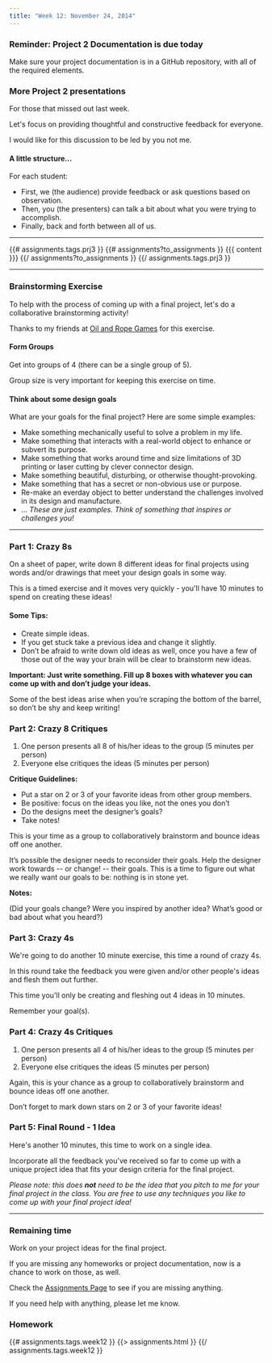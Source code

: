 ```yaml
---
title: "Week 12: November 24, 2014"
---
```


### Reminder: Project 2 Documentation is due today

Make sure your project documentation is in a GitHub repository, with all of the
required elements.

### More Project 2 presentations

For those that missed out last week.

Let's focus on providing thoughtful and constructive feedback for everyone.

I would like for this discussion to be led by you not me.

#### A little structure...

For each student:

* First, we (the audience) provide feedback or ask questions based on observation.
* Then, you (the presenters) can talk a bit about what you were trying to accomplish.
* Finally, back and forth between all of us.

----

{{# assignments.tags.prj3 }}
{{# assignments?to_assignments }}
{{{ content }}}
{{/ assignments?to_assignments }}
{{/ assignments.tags.prj3 }}

----

### Brainstorming Exercise

To help with the process of coming up with a final project, let's do a
collaborative brainstorming activity!

Thanks to my friends at [Oil and Rope Games](http://oilandrope.com/blog) for
this exercise.

#### Form Groups

Get into groups of 4 (there can be a single group of 5).

Group size is very important for keeping this exercise on time.

#### Think about some design goals

What are your goals for the final project? Here are some simple examples:

* Make something mechanically useful to solve a problem in my life.
* Make something that interacts with a real-world object to enhance or subvert
  its purpose.
* Make something that works around time and size limitations of 3D printing
  or laser cutting by clever connector design.
* Make something beautiful, disturbing, or otherwise thought-provoking.
* Make something that has a secret or non-obvious use or purpose.
* Re-make an everday object to better understand the challenges involved in its
  design and manufacture.
* ... *These are just examples. Think of something that inspires or challenges you!*

----

### Part 1: Crazy 8s

On a sheet of paper, write down 8 different ideas for final projects using
words and/or drawings that meet your design goals in some way.

This is a timed exercise and it moves very quickly - you'll have 10 minutes to
spend on creating these ideas!

#### Some Tips:

* Create simple ideas.
* If you get stuck take a previous idea and change it slightly. 
* Don’t be afraid to write down old ideas as well, once you have a few of those out of the way your brain will be clear to brainstorm new ideas.

**Important: Just write something. Fill up 8 boxes with whatever you can come up with and don’t judge your ideas.**

Some of the best ideas arise when you’re scraping the bottom of the barrel, so don’t be shy and keep writing!

### Part 2: Crazy 8 Critiques

1. One person presents all 8 of his/her ideas to the group (5 minutes per person)
2. Everyone else critiques the ideas  (5 minutes per person)

**Critique Guidelines:**

* Put a star on 2 or 3 of your favorite ideas from other group members.
* Be positive: focus on the ideas you like, not the ones you don’t
* Do the designs meet the designer’s goals?
* Take notes!

This is your time as a group to collaboratively brainstorm and bounce ideas off one another.

It’s possible the designer needs to reconsider their goals. Help the designer work towards -- or change! -- their goals. This is a time to figure out what we really want our goals to be: nothing is in stone yet.

**Notes:**  

(Did your goals change? Were you inspired by another idea? What’s good or bad about what you heard?)

### Part 3: Crazy 4s

We're going to do another 10 minute exercise, this time a round of crazy 4s.

In this round take the feedback you were given and/or other people's ideas and flesh them out further.

This time you'll only be creating and fleshing out 4 ideas in 10 minutes.

Remember your goal(s).

### Part 4: Crazy 4s Critiques

1. One person presents all 4 of his/her ideas to the group (5 minutes per person)
2. Everyone else critiques the ideas  (5 minutes per person)

Again, this is your chance as a group to collaboratively brainstorm and bounce ideas off one another.

Don’t forget to mark down stars on 2 or 3 of your favorite ideas!

### Part 5: Final Round - 1 Idea

Here's another 10 minutes, this time to work on a single idea.

Incorporate all the feedback you've received so far to come up with a unique
project idea that fits your design criteria for the final project.

*Please note: this does <strong>not</strong> need to be the idea that you pitch to me for
your final project in the class. You are free to use any techniques you like to come up with your final project idea!*

----

### Remaining time

Work on your project ideas for the final project.

If you are missing any homeworks or project documentation, now is a chance to
work on those, as well.

Check the [Assignments Page]({{{urls.base_path}}}assignments/) to see if you are missing anything.

If you need help with anything, please let me know.

### Homework

{{# assignments.tags.week12 }}
{{> assignments.html }}
{{/ assignments.tags.week12 }}
